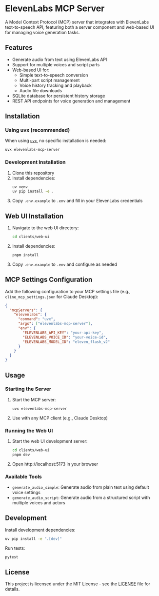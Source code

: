 # ElevenLabs MCP Server

A Model Context Protocol (MCP) server that integrates with ElevenLabs text-to-speech API, featuring both a server component and web-based UI for managing voice generation tasks.

## Features

- Generate audio from text using ElevenLabs API
- Support for multiple voices and script parts
- Web-based UI for:
  - Simple text-to-speech conversion
  - Multi-part script management
  - Voice history tracking and playback
  - Audio file downloads
- SQLite database for persistent history storage
- REST API endpoints for voice generation and management

## Installation

### Using uvx (recommended)

When using [`uvx`](https://docs.astral.sh/uv/guides/tools/), no specific installation is needed:

```bash
uvx elevenlabs-mcp-server
```

### Development Installation

1. Clone this repository
2. Install dependencies:
   ```bash
   uv venv
   uv pip install -e .
   ```
3. Copy `.env.example` to `.env` and fill in your ElevenLabs credentials

## Web UI Installation

1. Navigate to the web UI directory:
   ```bash
   cd clients/web-ui
   ```
2. Install dependencies:
   ```bash
   pnpm install
   ```
3. Copy `.env.example` to `.env` and configure as needed

## MCP Settings Configuration

Add the following configuration to your MCP settings file (e.g., `cline_mcp_settings.json` for Claude Desktop):

```json
{
  "mcpServers": {
    "elevenlabs": {
      "command": "uvx",
      "args": ["elevenlabs-mcp-server"],
      "env": {
        "ELEVENLABS_API_KEY": "your-api-key",
        "ELEVENLABS_VOICE_ID": "your-voice-id",
        "ELEVENLABS_MODEL_ID": "eleven_flash_v2"
      }
    }
  }
}
```

## Usage

### Starting the Server

1. Start the MCP server:
   ```bash
   uvx elevenlabs-mcp-server
   ```

2. Use with any MCP client (e.g., Claude Desktop)

### Running the Web UI

1. Start the web UI development server:
   ```bash
   cd clients/web-ui
   pnpm dev
   ```
2. Open http://localhost:5173 in your browser

### Available Tools

- `generate_audio_simple`: Generate audio from plain text using default voice settings
- `generate_audio_script`: Generate audio from a structured script with multiple voices and actors

## Development

Install development dependencies:
```bash
uv pip install -e ".[dev]"
```

Run tests:
```bash
pytest
```

## License

This project is licensed under the MIT License - see the [LICENSE](LICENSE) file for details.
